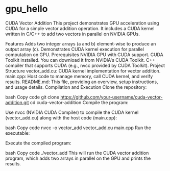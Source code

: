 # gpu_hello
CUDA Vector Addition
This project demonstrates GPU acceleration using CUDA for a simple vector addition operation. It includes a CUDA kernel written in C/C++ to add two vectors in parallel on NVIDIA GPUs.

Features
Adds two integer arrays (a and b) element-wise to produce an output array (c).
Demonstrates CUDA kernel execution for parallel computation on GPU.
Prerequisites
NVIDIA GPU with CUDA support.
CUDA Toolkit installed. You can download it from NVIDIA's CUDA Toolkit.
C++ compiler that supports CUDA (e.g., nvcc provided by CUDA Toolkit).
Project Structure
vector_add.cu: CUDA kernel implementation for vector addition.
main.cpp: Host code to manage memory, call CUDA kernel, and verify results.
README.md: This file, providing an overview, setup instructions, and usage details.
Compilation and Execution
Clone the repository:

bash
Copy code
git clone https://github.com/your-username/cuda-vector-addition.git
cd cuda-vector-addition
Compile the program:

Use nvcc (NVIDIA CUDA Compiler) to compile the CUDA kernel (vector_add.cu) along with the host code (main.cpp):

bash
Copy code
nvcc -o vector_add vector_add.cu main.cpp
Run the executable:

Execute the compiled program:

bash
Copy code
./vector_add
This will run the CUDA vector addition program, which adds two arrays in parallel on the GPU and prints the results.
